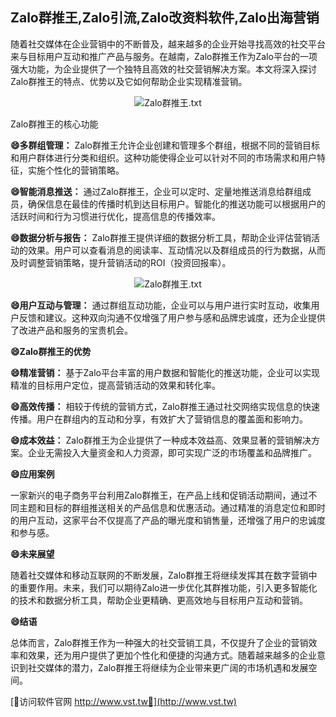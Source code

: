 ## **Zalo群推王,Zalo引流,Zalo改资料软件,Zalo出海营销**

随着社交媒体在企业营销中的不断普及，越来越多的企业开始寻找高效的社交平台来与目标用户互动和推广产品与服务。在越南，Zalo群推王作为Zalo平台的一项强大功能，为企业提供了一个独特且高效的社交营销解决方案。本文将深入探讨Zalo群推王的特点、优势以及它如何帮助企业实现精准营销。

 <center><img src="https://vst.tw/MP4/tuiguang/png/2.png" alt="Zalo群推王.txt"></center>

Zalo群推王的核心功能

**😄多群组管理：**
Zalo群推王允许企业创建和管理多个群组，根据不同的营销目标和用户群体进行分类和组织。这种功能使得企业可以针对不同的市场需求和用户特征，实施个性化的营销策略。

**😄智能消息推送：**
通过Zalo群推王，企业可以定时、定量地推送消息给群组成员，确保信息在最佳的传播时机到达目标用户。智能化的推送功能可以根据用户的活跃时间和行为习惯进行优化，提高信息的传播效率。

**😄数据分析与报告：**
Zalo群推王提供详细的数据分析工具，帮助企业评估营销活动的效果。用户可以查看消息的阅读率、互动情况以及群组成员的行为数据，从而及时调整营销策略，提升营销活动的ROI（投资回报率）。

 <center><img src="https://vst.tw/MP4/tuiguang/png/0.png" alt="Zalo群推王.txt"></center>

**😄用户互动与管理：**
通过群组互动功能，企业可以与用户进行实时互动，收集用户反馈和建议。这种双向沟通不仅增强了用户参与感和品牌忠诚度，还为企业提供了改进产品和服务的宝贵机会。

**😄Zalo群推王的优势**

**😄精准营销：**
基于Zalo平台丰富的用户数据和智能化的推送功能，企业可以实现精准的目标用户定位，提高营销活动的效果和转化率。

**😄高效传播：**
相较于传统的营销方式，Zalo群推王通过社交网络实现信息的快速传播。用户在群组内的互动和分享，有效扩大了营销信息的覆盖面和影响力。

**😄成本效益：**
Zalo群推王为企业提供了一种成本效益高、效果显著的营销解决方案。企业无需投入大量资金和人力资源，即可实现广泛的市场覆盖和品牌推广。

**😄应用案例**

一家新兴的电子商务平台利用Zalo群推王，在产品上线和促销活动期间，通过不同主题和目标的群组推送相关的产品信息和优惠活动。通过精准的消息定位和即时的用户互动，这家平台不仅提高了产品的曝光度和销售量，还增强了用户的忠诚度和参与感。

**😄未来展望**

随着社交媒体和移动互联网的不断发展，Zalo群推王将继续发挥其在数字营销中的重要作用。未来，我们可以期待Zalo进一步优化其群推功能，引入更多智能化的技术和数据分析工具，帮助企业更精确、更高效地与目标用户互动和营销。

**😄结语**

总体而言，Zalo群推王作为一种强大的社交营销工具，不仅提升了企业的营销效率和效果，还为用户提供了更加个性化和便捷的沟通方式。随着越来越多的企业意识到社交媒体的潜力，Zalo群推王将继续为企业带来更广阔的市场机遇和发展空间。


[👻访问软件官网 http://www.vst.tw👻](http://www.vst.tw)
